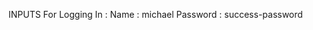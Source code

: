 INPUTS For Logging In : 
                  Name : michael
                  Password : success-password

